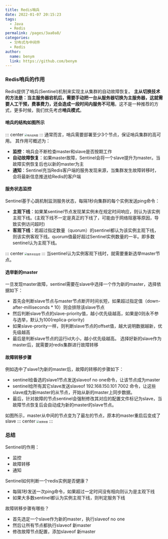 ```yaml
---
title: Redis哨兵
date: 2022-01-07 20:15:23
tags: 
  - Java
  - Redis
permalink: /pages/3aa0a8/
categories: 
  - 分布式与中间件
  - Redis
author: 
  name: benym
  link: https://github.com/benym
---
```


### Redis哨兵的作用
Redis提供了哨兵(Sentinel)机制来实现主从集群的自动故障恢复。
**主从切换技术的方法是：当主服务器宕机后，需要手动把一台从服务器切换为主服务器，这就需要人工干预，费事费力，还会造成一段时间内服务不可用**。这不是一种推荐的方式，更多时候，我们优先考虑**哨兵模式**。
#### 哨兵的结构如图所示
::: center
<img src="https://image-1-1257237419.cos.ap-chongqing.myqcloud.com/redisImg/redisSentinel1.png/zipstyle" alt="哨兵结构图" style="zoom:50%;" />
:::
通常而言，哨兵需要部署至少3个节点，保证哨兵集群的高可用。
其作用可概述为：

 - **监控**：哨兵会不断检查master和slave是否按期工作
 - **自动故障恢复**：如果master故障，Sentinel会将一个slave提升为master。当故障实例恢复后也以新的master为主
 - **通知**：Sentinel充当Redis客户端的服务发现来源，当集群发生故障转移时，会将最新信息推送给Redis的客户端

#### 服务状态监控
Sentinel基于心跳机制监测服务状态，每隔1秒向集群的每个实例发送ping命令：

 - **主观下线**：如果某sentinel节点发现某实例未在规定时间响应，则认为该实例主观下线。(主观下线不一定是真正的下线了，可能由于网络阻塞等原因，导致实例访问超时)
 - **客观下线**：若超过指定数量（quorum）的sentinel都认为该实例主观下线，则该实例客观下线。quorum值最好超过Sentinel实例数量的一半。即多数sentinel认为主观下线。

::: center
<img src="https://image-1-1257237419.cos.ap-chongqing.myqcloud.com/redisImg/redisSentinel2.png/zipstyle" alt="服务状态监控" style="zoom:50%;" />
:::
当sentinel认为实例客观下线时，就需要重新选举master节点。

#### 选举新的master
一旦发现master故障，sentinel需要在slave中选择一个作为新的master，选择依据如下：

 - 首先会判断slave节点与master节点断开时间长短，如果超过指定值（down-after-milliseconds * 10）则会排除该slave节点
 - 然后判断slave节点的slave-priority值，越小优先级越高，如果是0则永不参与选举，默认为100(replica-priority)
 - 如果slave-prority一样，则判断slave节点的offset值，越大说明数据越新，优先级越高
 - 最后是判断slave节点的运行id大小，越小优先级越高。
  选择好新的slave作为master后，就需要对redis集群进行故障转移

#### 故障转移步骤
例如选中了slave1为新的master后，故障的转移的步骤如下：

 - sentinel给备选的slave1节点发送slaveof no one命令，让该节点成为master
 - sentinel给所有其它slave发送slaveof 192.168.150.101 7002 命令，让这些slave成为新master的从节点，开始从新的master上同步数据。
 - 最后，针对故障的节点sentinel会强制修改其对应的配置文件标记为slave，当故障节点恢复后会自动成为新的master的slave节点。

如图所示，master从中间的节点变为了最左的节点，原本的master重启后变成了slave
::: center
<img src="https://image-1-1257237419.cos.ap-chongqing.myqcloud.com/redisImg/redisSentinel3.png/zipstyle" alt="故障转移" style="zoom:50%;" />
:::

### 总结
Sentinel的作用：

 - 监控
 - 故障转移
 - 通知

Sentinel如何判断一个redis实例是否健康？

 - 每隔1秒发送一次ping命令，如果超过一定时间没有相向则认为是主观下线
 - 如果大多数sentinel都认为实例主观下线，则判定服务下线

故障转移步骤有哪些？

 - 首先选定一个slave作为新的master，执行slaveof no one
 - 然后让所有节点都执行slaveof 新master
 - 修改故障节点配置，添加slaveof 新master
